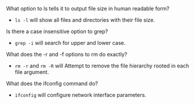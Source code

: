 What option to ls tells it to output file size in human readable form?

 - `ls -l` will show all files and directories with their file size.

Is there a case insensitive option to grep?

 - `grep -i` will search for upper and lower case.

What does the -r and -f options to rm do exactly?

 - `rm -r` and `rm -R` will Attempt to remove the file hierarchy rooted in each file argument.

What does the ifconfig command do?

 - `ifconfig` will configure network interface parameters.
